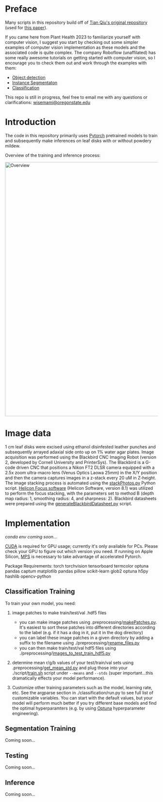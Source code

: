 # Preface
Many scripts in this repository build off of [Tian Qiu's original repository](https://github.com/suptimq/Saliency_based_Grape_PM_Quantification) (used for [this paper](https://academic.oup.com/hr/article/doi/10.1093/hr/uhac187/6675613)). 

If you came here from Plant Health 2023 to familiarize yourself with computer vision, I suggest you start by checking out some simpler examples of computer vision implementation as these models and the associated code is quite complex. The company Roboflow (unaffilated) has some really awesome tutorials on getting started with computer vision, so I encourage you to check them out and work through the examples with them: 

* [Object detection](https://www.youtube.com/watch?v=wuZtUMEiKWY)<br>
* [Instance Segmentaton](https://www.youtube.com/watch?v=pFiGSrRtaU4&t=606s)<br>
* [Classification](https://www.youtube.com/watch?v=93kXzUOiYY4)<br>

This repo is still in progress, feel free to email me with any questions or clarifications: [wisemami@oregonstate.edu](mailto:wisemami@oregonstate.edu) 


# Introduction

The code in this repository primarily uses [Pytorch](https://pytorch.org/get-started/locally/) pretrained models to train and subsequently make inferences on leaf disks with or without powdery mildew. <br>

Overview of the training and inference process: <br>

<img width="836" alt="Overview" src="https://github.com/mswiseman/mildewVision/assets/33985124/6fa10b3c-fd77-43ad-80c3-115785dc5c7a">

# Image data

1 cm leaf disks were excised using ethanol disinfested leather punches and subsequently arrayed adaxial side onto up on 1% water agar plates. Image acquisition was performed using the Blackbird CNC Imaging Robot (version 2, developed by Cornell University and PrinterSys).  The Blackbird is a G-code driven CNC that positions a Nikon FT2 DLSR camera equipped with a 2.5x zoom ultra-macro lens (Venus Optics Laowa 25mm) in the X/Y position and then the camera captures images in a z-stack every 20 uM in Z-height.  The image stacking process is automated using the [stackPhotos.py](https://github.com/mswiseman/mildewVision/blob/main/blackbird_processing/stackPhotos.py) Python script. [Helicon Focus software](https://www.heliconsoft.com/software-downloads/) (Helicon Software, version 8.1) was utilized to perform the focus stacking, with the parameters set to method B (depth map radius: 1, smoothing radius: 4, and sharpness: 2). Blackbird datasheets were prepared using the [generateBlackbirdDatasheet.py](https://github.com/mswiseman/mildewVision/blob/main/blackbird_processing/generateBlackbirdDatasheet.py) script. 

# Implementation
*conda env coming soon...*

[CUDA](https://developer.nvidia.com/cuda-toolkit) is required for GPU usage; currently it's only available for PCs. Please check your GPU to figure out which version you need. If running on Apple Silicon, [MPS](https://developer.apple.com/metal/pytorch/) is necessary to take advantage of accelerated Pytorch. 

Package Requirements: 
torch torchvision tensorboard termcolor optuna pandas captum matplotlib pandas pillow scikit-learn glob2 optuna h5py hashlib opencv-python  

## Classification Training
To train your own model, you need:

1. image patches to make train/test/val .hdf5 files
   - you can make image patches using .preprocessing/[makePatches.py](https://github.com/mswiseman/mildewVision/blob/main/preprocessing/make_patches.py). It's easiest to sort these patches into different directories according to the label (e.g. if it has a dog in it, put it in the dog directory)
   - you can label these image patches in a given directory by adding a suffix to the filename using ./preprocessing/[rename_files.py](https://github.com/mswiseman/mildewVision/blob/main/preprocessing/rename_files.py)
   - you can then make train/test/val hdf5 files using ./preprocessing/[images_to_test_train_hdf5.py](https://github.com/mswiseman/mildewVision/blob/main/preprocessing/images_to_test_train_hdf5.py)

2. determine mean r/g/b values of your test/train/val sets using .preprocessing/[get_mean_std.py](https://github.com/mswiseman/mildewVision/blob/main/preprocessing/get_mean_std.py) and plug those into your ./script/[train.sh]() script under `--means` and `--stds` (super important...this dramatically effects your model performance). 

3. Customize other training parameters such as the model, learning rate, etc. See the argparse section in ./classification/run.py to see full list of customizable variables. You can start with the default values, but your model will perform much better if you try different base models and find the optimal hyperparamters (e.g. by using [Optuna](https://optuna.org/) hyperparameter engineering). 

## Segmentation Training
Coming soon...

## Testing
Coming soon...

## Inference
Coming soon...
